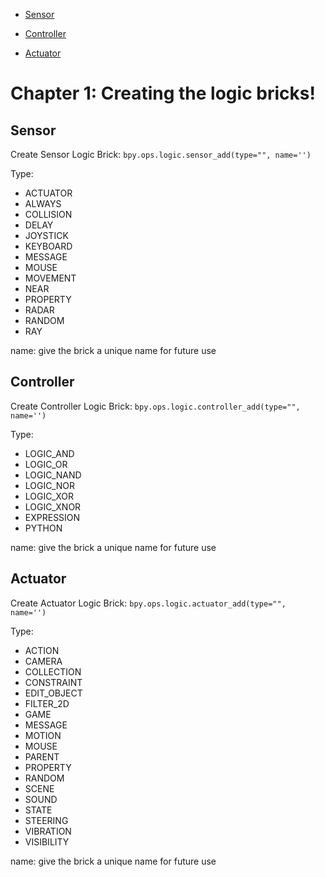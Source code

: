 - [Sensor](#Sensor)

- [Controller](#Controller)

- [Actuator](#Actuator)


# Chapter 1: Creating the logic bricks!
## Sensor
Create Sensor Logic Brick: 
```bpy.ops.logic.sensor_add(type="", name='')```

Type:
* ACTUATOR
* ALWAYS
* COLLISION
* DELAY
* JOYSTICK
* KEYBOARD
* MESSAGE
* MOUSE
* MOVEMENT
* NEAR
* PROPERTY
* RADAR
* RANDOM
* RAY

name: give the brick a unique name for future use

## Controller
Create Controller Logic Brick:
```bpy.ops.logic.controller_add(type="", name='')```

Type:
* LOGIC_AND
* LOGIC_OR
* LOGIC_NAND
* LOGIC_NOR
* LOGIC_XOR
* LOGIC_XNOR
* EXPRESSION
* PYTHON

name: give the brick a unique name for future use

## Actuator
Create Actuator Logic Brick:
```bpy.ops.logic.actuator_add(type="", name='')```

Type:
* ACTION
* CAMERA
* COLLECTION
* CONSTRAINT
* EDIT_OBJECT
* FILTER_2D
* GAME
* MESSAGE
* MOTION
* MOUSE 
* PARENT
* PROPERTY
* RANDOM
* SCENE
* SOUND
* STATE
* STEERING
* VIBRATION
* VISIBILITY

name: give the brick a unique name for future use
